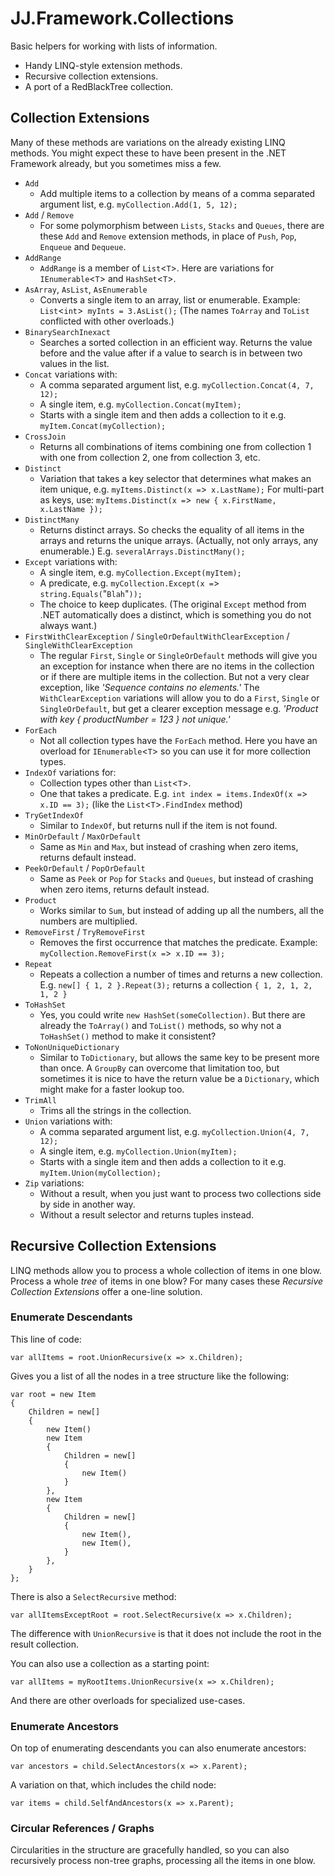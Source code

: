 ﻿# JJ.Framework.Collections

Basic helpers for working with lists of information.

* Handy LINQ-style extension methods.
* Recursive collection extensions.
* A port of a RedBlackTree collection.

## Collection Extensions

Many of these methods are variations on the already existing LINQ methods. You might expect these to have been present in the .NET Framework already, but you sometimes miss a few.

* `Add`
	* Add multiple items to a collection by means of a comma separated argument list, e.g.
	`myCollection.Add(1, 5, 12);`
* `Add` / `Remove`
	* For some polymorphism between `Lists`, `Stacks` and `Queues`, there are these `Add` and `Remove` extension methods, in place of `Push`, `Pop`, `Enqueue` and `Dequeue`.
* `AddRange`
	* `AddRange` is a member of `List`<`T`>. Here are variations for `IEnumerable`<`T`> and `HashSet`<`T`>.
* `AsArray`, `AsList`, `AsEnumerable`
	* Converts a single item to an array, list or enumerable. Example: `List`<`int`>` myInts = 3.AsList();` (The names `ToArray` and `ToList` conflicted with other overloads.)
* `BinarySearchInexact`
	* Searches a sorted collection in an efficient way. Returns the value before and the value after if a value to search is in between two values in the list.
* `Concat` variations with:
	* A comma separated argument list, e.g. `myCollection.Concat(4, 7, 12);`
	* A single item, e.g. `myCollection.Concat(myItem);`
	* Starts with a single item and then adds a collection to it e.g. `myItem.Concat(myCollection);`
* `CrossJoin`
	* Returns all combinations of items combining one from collection 1 with one from collection 2, one from collection 3, etc.
* `Distinct`
	* Variation that takes a key selector that determines what makes an item unique, e.g.
	`myItems.Distinct(x =`>` x.LastName);` For multi-part as keys, use:
    `myItems.Distinct(x =`>` new { x.FirstName, x.LastName });`
* `DistinctMany`
	* Returns distinct arrays. So checks the equality of all items in the arrays and returns the unique arrays. (Actually, not only arrays, any enumerable.) E.g. `severalArrays.DistinctMany();`
* `Except` variations with:
	* A single item, e.g. `myCollection.Except(myItem);`
	* A predicate, e.g. `myCollection.Except(x =`>` string.Equals(`"`Blah`"`));`
    * The choice to keep duplicates. (The original `Except` method from .NET automatically does a distinct, which is something you do not always want.)
* `FirstWithClearException` / `SingleOrDefaultWithClearException` / `SingleWithClearException`
	* The regular `First`, `Single` or `SingleOrDefault` methods will give you an exception for instance when there are no items in the collection or if there are multiple items in the collection. But not a very clear exception, like *'Sequence contains no elements.'* The `WithClearException` variations will allow you to do a `First`, `Single` or `SingleOrDefault`, but get a clearer exception message e.g. *'Product with key { productNumber = 123 } not unique.'*
* `ForEach`
	* Not all collection types have the `ForEach` method. Here you have an overload for `IEnumerable`<`T`> so you can use it for more collection types.
* `IndexOf` variations for:
	* Collection types other than `List`<`T`>.
	* One that takes a predicate. E.g. `int index = items.IndexOf(x =`>` x.ID == 3);` (like the `List`<`T`>`.FindIndex` method)
* `TryGetIndexOf`
	* Similar to `IndexOf`, but returns null if the item is not found.
* `MinOrDefault` / `MaxOrDefault`
	* Same as `Min` and `Max`, but instead of crashing when zero items, returns default instead.
* `PeekOrDefault` / `PopOrDefault`
	* Same as `Peek` or `Pop` for `Stacks` and `Queues`, but instead of crashing when zero items, returns default instead.
* `Product`
	* Works similar to `Sum`, but instead of adding up all the numbers, all the numbers are multiplied.
* `RemoveFirst` / `TryRemoveFirst`
	* Removes the first occurrence that matches the predicate. Example:
	`myCollection.RemoveFirst(x =`>` x.ID == 3);`
* `Repeat`
	* Repeats a collection a number of times and returns a new collection. E.g. `new[] { 1, 2 }.Repeat(3);` returns a collection `{ 1, 2, 1, 2, 1, 2 }`
* `ToHashSet`
	* Yes, you could write `new HashSet(someCollection)`. But there are already the `ToArray()` and `ToList()` methods, so why not a `ToHashSet()` method to make it consistent?
* `ToNonUniqueDictionary`
	* Similar to `ToDictionary`, but allows the same key to be present more than once. A `GroupBy` can overcome that limitation too, but sometimes it is nice to have the return value be a `Dictionary`, which might make for a faster lookup too.
* `TrimAll`
	* Trims all the strings in the collection.
* `Union` variations with:
	* A comma separated argument list, e.g. `myCollection.Union(4, 7, 12);`
	* A single item, e.g. `myCollection.Union(myItem);`
	* Starts with a single item and then adds a collection to it e.g. `myItem.Union(myCollection);`
* `Zip` variations:
	* Without a result, when you just want to process two collections side by side in another way.
	* Without a result selector and returns tuples instead.


## Recursive Collection Extensions

LINQ methods allow you to process a whole collection of items in one blow. Process a whole *tree* of items in one blow? For many cases these *Recursive Collection Extensions* offer a one-line solution.

### Enumerate Descendants

This line of code:

	var allItems = root.UnionRecursive(x => x.Children);

Gives you a list of all the nodes in a tree structure like the following:

	var root = new Item
	{
		Children = new[]
		{
			new Item()
			new Item
			{
				Children = new[]
				{
					new Item()
				}
			},
			new Item
			{
				Children = new[]
				{
					new Item(),
					new Item(),
				}
			},
		}
	};

There is also a `SelectRecursive` method:

	var allItemsExceptRoot = root.SelectRecursive(x => x.Children);

The difference with `UnionRecursive` is that it does not include the root in the result collection.

You can also use a collection as a starting point:

	var allItems = myRootItems.UnionRecursive(x => x.Children);

And there are other overloads for specialized use-cases.

### Enumerate Ancestors

On top of enumerating descendants you can also enumerate ancestors:

	var ancestors = child.SelectAncestors(x => x.Parent);

A variation on that, which includes the child node:

	var items = child.SelfAndAncestors(x => x.Parent);

### Circular References / Graphs

Circularities in the structure are gracefully handled, so you can also recursively process non-tree graphs, processing all the items in one blow.